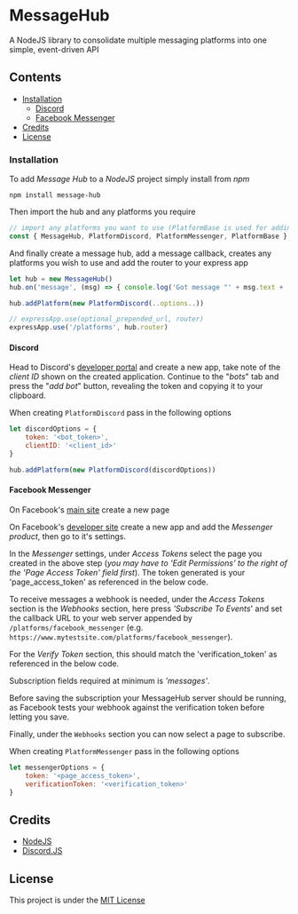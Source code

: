 # MessageHub
A NodeJS library to consolidate multiple messaging platforms into one simple, event-driven API

## Contents
 - [Installation](#installation)
    - [Discord](#discord)
    - [Facebook Messenger](#facebook-messenger)
 - [Credits](#credits)
 - [License](#license)

### Installation
To add *Message Hub* to a *NodeJS* project simply install from *npm*

`npm install message-hub`

Then import the hub and any platforms you require
```javascript
// import any platforms you want to use (PlatformBase is used for adding your own platform)
const { MessageHub, PlatformDiscord, PlatformMessenger, PlatformBase } = require('message-hub')
```

And finally create a message hub, add a message callback,
creates any platforms you wish to use and add the router to your express app
```javascript
let hub = new MessageHub()
hub.on('message', (msg) => { console.log('Got message "' + msg.text + '"') }) // msg being a HubMessage

hub.addPlatform(new PlatformDiscord(..options..))

// expressApp.use(optional_prepended_url, router)
expressApp.use('/platforms', hub.router)
```

#### Discord
Head to Discord's [developer portal](https://discordapp.com/developers/applications/) and create a new app, take note of the *client ID* shown on the created application.
Continue to the "*bots*" tab and press the "*add bot*" button, revealing the token and copying it to your clipboard.

When creating `PlatformDiscord` pass in the following options
```javascript
let discordOptions = {
	token: '<bot_token>',
    clientID: '<client_id>'
}

hub.addPlatform(new PlatformDiscord(discordOptions))
```

#### Facebook Messenger
On Facebook's [main site](https://www.facebook.com) create a new page

On Facebook's [developer site](https://developers.facebook.com/) create a new app and add the *Messenger product*, then go to it's settings.

In the *Messenger* settings, under *Access Tokens* select the page you created in the
above step (*you may have to 'Edit Permissions' to the right of the
'Page Access Token' field first*). The token generated is your 'page_access_token' as
referenced in the below code.


To receive messages a webhook is needed, under the *Access Tokens* section is the
*Webhooks* section, here press *'Subscribe To Events*' and set the callback URL
to your web server appended by `/platforms/facebook_messenger`
(e.g. `https://www.mytestsite.com/platforms/facebook_messenger`).

For the *Verify Token* section, this should match the 'verification_token' as
referenced in the below code.

Subscription fields required at minimum is *'messages'*.

Before saving the subscription your MessageHub server should be running,
as Facebook tests your webhook against the verification token before letting
you save.

Finally, under the `Webhooks` section you can now select a page to subscribe.


When creating `PlatformMessenger` pass in the following options
```javascript
let messengerOptions = {
	token: '<page_access_token>',
	verificationToken: '<verification_token>'
}
```

## Credits
 - [NodeJS](https://nodejs.org/)
 - [Discord.JS](https://discord.js.org/)

## License
This project is under the [MIT License](./LICENSE)
